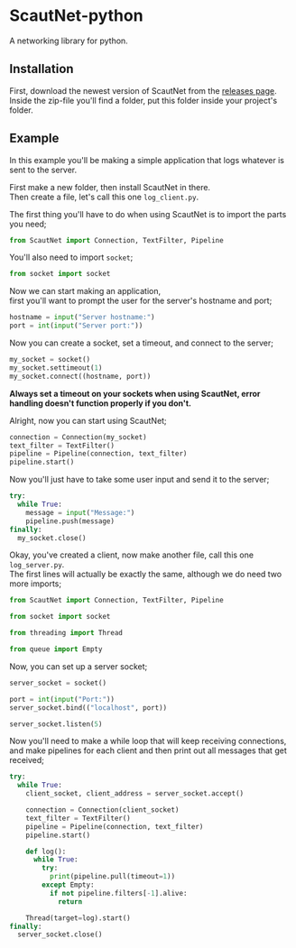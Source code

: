 # ScautNet-python
A networking library for python.

## Installation
First, download the newest version of ScautNet from the [releases page].  
Inside the zip-file you'll find a folder, put this folder inside your project's folder.

[releases page]: https://github.com/Scauting-Burgum/ScautNet-python/releases

## Example
In this example you'll be making a simple application that logs whatever is sent to the server.

First make a new folder, then install ScautNet in there.  
Then create a file, let's call this one `log_client.py`.

The first thing you'll have to do when using ScautNet is to import the parts you need;
```python
from ScautNet import Connection, TextFilter, Pipeline
```

You'll also need to import `socket`;
```python
from socket import socket
```

Now we can start making an application,  
first you'll want to prompt the user for the server's hostname and port;
```python
hostname = input("Server hostname:")
port = int(input("Server port:"))
```

Now you can create a socket, set a timeout, and connect to the server;
```python
my_socket = socket()
my_socket.settimeout(1)
my_socket.connect((hostname, port))
```
**Always set a timeout on your sockets when using ScautNet, error handling doesn't function properly if you don't.**

Alright, now you can start using ScautNet;
```python
connection = Connection(my_socket)
text_filter = TextFilter()
pipeline = Pipeline(connection, text_filter)
pipeline.start()
```

Now you'll just have to take some user input and send it to the server;
```python
try:
  while True:
    message = input("Message:")
    pipeline.push(message)
finally:
  my_socket.close()
```

Okay, you've created a client, now make another file, call this one `log_server.py`.  
The first lines will actually be exactly the same, although we do need two more imports;
```python
from ScautNet import Connection, TextFilter, Pipeline

from socket import socket

from threading import Thread

from queue import Empty
```

Now, you can set up a server socket;
```python
server_socket = socket()

port = int(input("Port:"))
server_socket.bind(("localhost", port))

server_socket.listen(5)
```

Now you'll need to make a while loop that will keep receiving connections, and make pipelines for each client and then print out all messages that get received;
```python
try:
  while True:
    client_socket, client_address = server_socket.accept()

    connection = Connection(client_socket)
    text_filter = TextFilter()
    pipeline = Pipeline(connection, text_filter)
    pipeline.start()

    def log():
      while True:
        try:
          print(pipeline.pull(timeout=1))
        except Empty:
          if not pipeline.filters[-1].alive:
            return

    Thread(target=log).start()
finally:
  server_socket.close()
```
